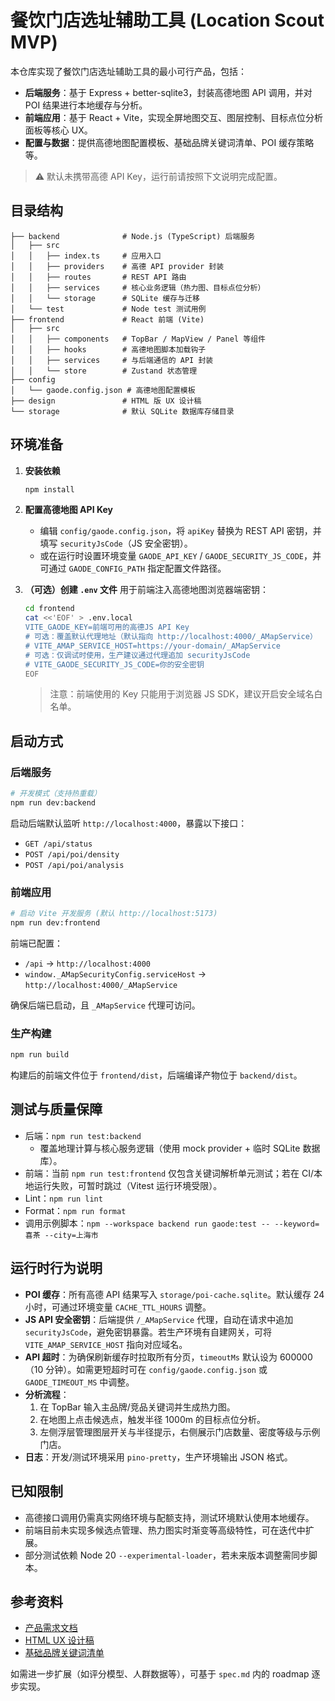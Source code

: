 # 餐饮门店选址辅助工具 (Location Scout MVP)

本仓库实现了餐饮门店选址辅助工具的最小可行产品，包括：

- **后端服务**：基于 Express + better-sqlite3，封装高德地图 API 调用，并对 POI 结果进行本地缓存与分析。
- **前端应用**：基于 React + Vite，实现全屏地图交互、图层控制、目标点位分析面板等核心 UX。
- **配置与数据**：提供高德地图配置模板、基础品牌关键词清单、POI 缓存策略等。

> ⚠️ 默认未携带高德 API Key，运行前请按照下文说明完成配置。

## 目录结构

```
├── backend              # Node.js (TypeScript) 后端服务
│   ├── src
│   │   ├── index.ts     # 应用入口
│   │   ├── providers    # 高德 API provider 封装
│   │   ├── routes       # REST API 路由
│   │   ├── services     # 核心业务逻辑（热力图、目标点位分析）
│   │   └── storage      # SQLite 缓存与迁移
│   └── test             # Node test 测试用例
├── frontend             # React 前端 (Vite)
│   ├── src
│   │   ├── components   # TopBar / MapView / Panel 等组件
│   │   ├── hooks        # 高德地图脚本加载钩子
│   │   ├── services     # 与后端通信的 API 封装
│   │   └── store        # Zustand 状态管理
├── config
│   └── gaode.config.json # 高德地图配置模板
├── design               # HTML 版 UX 设计稿
└── storage              # 默认 SQLite 数据库存储目录
```

## 环境准备

1. **安装依赖**

   ```bash
   npm install
   ```

2. **配置高德地图 API Key**

   - 编辑 `config/gaode.config.json`，将 `apiKey` 替换为 REST API 密钥，并填写 `securityJsCode`（JS 安全密钥）。
   - 或在运行时设置环境变量 `GAODE_API_KEY` / `GAODE_SECURITY_JS_CODE`，并可通过 `GAODE_CONFIG_PATH` 指定配置文件路径。

3. **（可选）创建 `.env` 文件** 用于前端注入高德地图浏览器端密钥：

   ```bash
   cd frontend
   cat <<'EOF' > .env.local
   VITE_GAODE_KEY=前端可用的高德JS API Key
   # 可选：覆盖默认代理地址（默认指向 http://localhost:4000/_AMapService）
   # VITE_AMAP_SERVICE_HOST=https://your-domain/_AMapService
   # 可选：仅调试时使用，生产建议通过代理追加 securityJsCode
   # VITE_GAODE_SECURITY_JS_CODE=你的安全密钥
   EOF
   ```

   > 注意：前端使用的 Key 只能用于浏览器 JS SDK，建议开启安全域名白名单。

## 启动方式

### 后端服务

```bash
# 开发模式（支持热重载）
npm run dev:backend
```

启动后端默认监听 `http://localhost:4000`，暴露以下接口：

- `GET /api/status`
- `POST /api/poi/density`
- `POST /api/poi/analysis`

### 前端应用

```bash
# 启动 Vite 开发服务 (默认 http://localhost:5173)
npm run dev:frontend
```

前端已配置：
- `/api` → `http://localhost:4000`
- `window._AMapSecurityConfig.serviceHost` → `http://localhost:4000/_AMapService`

确保后端已启动，且 `_AMapService` 代理可访问。

### 生产构建

```bash
npm run build
```

构建后的前端文件位于 `frontend/dist`，后端编译产物位于 `backend/dist`。

## 测试与质量保障

- 后端：`npm run test:backend`
  - 覆盖地理计算与核心服务逻辑（使用 mock provider + 临时 SQLite 数据库）。
- 前端：当前 `npm run test:frontend` 仅包含关键词解析单元测试；若在 CI/本地运行失败，可暂时跳过（Vitest 运行环境受限）。
- Lint：`npm run lint`
- Format：`npm run format`
- 调用示例脚本：`npm --workspace backend run gaode:test -- --keyword=喜茶 --city=上海市`

## 运行时行为说明

- **POI 缓存**：所有高德 API 结果写入 `storage/poi-cache.sqlite`。默认缓存 24 小时，可通过环境变量 `CACHE_TTL_HOURS` 调整。
- **JS API 安全密钥**：后端提供 `/_AMapService` 代理，自动在请求中追加 `securityJsCode`，避免密钥暴露。若生产环境有自建网关，可将 `VITE_AMAP_SERVICE_HOST` 指向对应域名。
- **API 超时**：为确保刷新缓存时拉取所有分页，`timeoutMs` 默认设为 600000（10 分钟）。如需更短超时可在 `config/gaode.config.json` 或 `GAODE_TIMEOUT_MS` 中调整。
- **分析流程**：
  1. 在 TopBar 输入主品牌/竞品关键词并生成热力图。
  2. 在地图上点击候选点，触发半径 1000m 的目标点位分析。
  3. 左侧浮层管理图层开关与半径提示，右侧展示门店数量、密度等级与示例门店。
- **日志**：开发/测试环境采用 `pino-pretty`，生产环境输出 JSON 格式。

## 已知限制

- 高德接口调用仍需真实网络环境与配额支持，测试环境默认使用本地缓存。
- 前端目前未实现多候选点管理、热力图实时渐变等高级特性，可在迭代中扩展。
- 部分测试依赖 Node 20 `--experimental-loader`，若未来版本调整需同步脚本。

## 参考资料

- [产品需求文档](spec.md)
- [HTML UX 设计稿](design/location-scout-ux.html)
- [基础品牌关键词清单](basebrand.md)

如需进一步扩展（如评分模型、人群数据等），可基于 `spec.md` 内的 roadmap 逐步实现。
